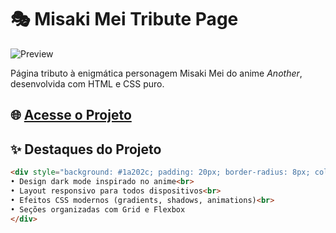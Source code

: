 # 🎭 Misaki Mei Tribute Page

![Preview](https://static.wikia.nocookie.net/another/images/e/e8/Drink.jpg/revision/latest?cb=20140329140016&path-prefix=pt-br)

Página tributo à enigmática personagem Misaki Mei do anime *Another*, desenvolvida com HTML e CSS puro.

## 🌐 [Acesse o Projeto](https://fabricio076.github.io/projects/misaki-mei/misaki.html)

## ✨ Destaques do Projeto
```html
<div style="background: #1a202c; padding: 20px; border-radius: 8px; color: #fff; margin: 15px 0;">
• Design dark mode inspirado no anime<br>
• Layout responsivo para todos dispositivos<br>
• Efeitos CSS modernos (gradients, shadows, animations)<br>
• Seções organizadas com Grid e Flexbox
</div>
